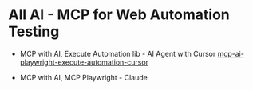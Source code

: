 # All AI - MCP for Web Automation Testing

- MCP with AI, Execute Automation lib - AI Agent with Cursor
[mcp-ai-playwright-execute-automation-cursor](./mcp-ai-playwright-execute-automation-cursor/README.md)

- MCP with AI, MCP Playwright - Claude